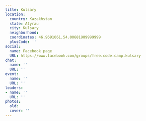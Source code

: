 ```yaml
---
title: Kulsary
location:
  country: Kazakhstan
  state: Atyrau
  city: Kulsary
  neighborhood: 
  coordinates: 46.9691061,54.00681909999999
  plusCode: ''
social:
  name: Facebook page
  URL: https://www.facebook.com/groups/free.code.camp.kulsary
chat:
  name: ''
  URL: ''
event:
  name: ''
  URL: ''
leaders:
- name: ''
  URL: ''
photos:
  old: 
  cover: ''
---
```

